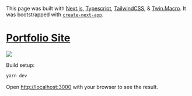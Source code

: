 This page was built with [Next.js](https://nextjs.org/), [Typescript](https://www.typescriptlang.org/docs/), [TailwindCSS](tailwindcss.com/), & [Twin.Macro](https://github.com/ben-rogerson/twin.examples/tree/master/next-styled-components). It was bootstrapped with [`create-next-app`](https://github.com/vercel/next.js/tree/canary/packages/create-next-app).

# [Portfolio Site](https://portfolio-ayodele.vercel.app/)

![](https://res.cloudinary.com/ayo-clodinary/image/upload/v1629498046/portfolio_xua6mv.png)

Build setup:

```bash
yarn dev
```

Open [http://localhost:3000](http://localhost:3000) with your browser to see the result.


